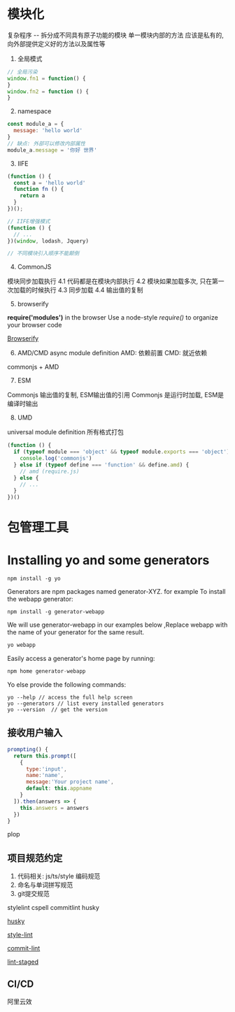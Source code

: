 # 模块化

  复杂程序 -- 拆分成不同具有原子功能的模块
  单一模块内部的方法 应该是私有的, 向外部提供定义好的方法以及属性等

1.  全局模式

```js
// 全局污染
window.fn1 = function() {
}
window.fn2 = function () {
}
```
2. namespace

```js
const module_a = {
  message: 'hello world'
}
// 缺点: 外部可以修改内部属性
module_a.message = '你好 世界'
```

3. IIFE

```js
(function () {
  const a = 'hello world'
  function fn () {
    return a
  }
})();

// IIFE增强模式
(function () {
  // ...
})(window, lodash, Jquery)

// 不同模块引入顺序不能颠倒
```
4. CommonJS

  模块同步加载执行
  4.1 代码都是在模块内部执行
  4.2 模块如果加载多次, 只在第一次加载的时候执行
  4.3 同步加载
  4.4 输出值的复制

5. browserify

**require('modules')** in the browser
Use a node-style *require()* to organize your browser code

[Browserify](https://www.npmmirror.com/package/browserify)

6. AMD/CMD
  async module definition
  AMD: 依赖前置
  CMD: 就近依赖

  commonjs + AMD

7. ESM

  Commonjs 输出值的复制, ESM输出值的引用
  Commonjs 是运行时加载, ESM是编译时输出

8. UMD

  universal module definition
  所有格式打包
```js
(function () {
  if (typeof module === 'object' && typeof module.exports === 'object') {
    console.log('commonjs')
  } else if (typeof define === 'function' && define.amd) {
    // amd (require.js)
  } else {
    // ...
  }
})()
```
# 包管理工具


# Installing yo and some generators

```shell
npm install -g yo
```
  Generators are npm packages named generator-XYZ.
  for example To install the webapp generator:

```shell
npm install -g generator-webapp
```

  We will use generator-webapp in our examples below ,Replace webapp with the name of your generator
  for the same result.
```js
yo webapp
```
  Easily access a generator's home page by running:
```js
npm home generator-webapp
```
  Yo else provide the following commands:
```shell
yo --help // access the full help screen
yo --generators // list every installed generators
yo --version  // get the version
```

## 接收用户输入
```js
prompting() {
  return this.prompt([
    {
      type:'input',
      name:'name',
      message:'Your project name',
      default: this.appname
    }
  ]).then(answers => {
    this.answers = answers
  })
}
```

  plop

## 项目规范约定

1. 代码相关: js/ts/style 编码规范
2. 命名与单词拼写规范
3. git提交规范

  stylelint
  cspell
  commitlint
  husky

[husky](https://typicode.github.io/husky/zh/get-started.html)

[style-lint](https://stylelint.io/user-guide/get-started/)

[commit-lint](https://commitlint.js.org/guides/getting-started.html)

[lint-staged](https://putridparrot.com/blog/category/lint-staged/)

## CI/CD

  阿里云效
